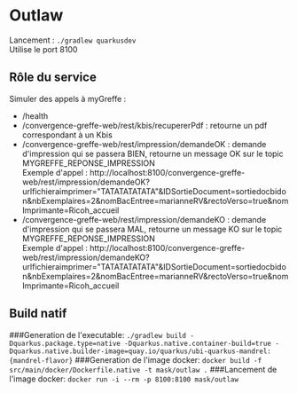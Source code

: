 # Outlaw
Lancement : `./gradlew quarkusdev` <br/>
Utilise le port 8100

## Rôle du service
Simuler des appels à myGreffe :
 - /health
 - /convergence-greffe-web/rest/kbis/recupererPdf : retourne un pdf correspondant à un Kbis
 - /convergence-greffe-web/rest/impression/demandeOK : demande d'impression qui se passera BIEN, retourne un message OK sur le topic MYGREFFE_REPONSE_IMPRESSION <br>
Exemple d'appel : http://localhost:8100/convergence-greffe-web/rest/impression/demandeOK?urlfichieraimprimer="TATATATATATA"&IDSortieDocument=sortiedocbidon&nbExemplaires=2&nomBacEntree=marianneRV&rectoVerso=true&nomImprimante=Ricoh_accueil
  - /convergence-greffe-web/rest/impression/demandeKO : demande d'impression qui se passera MAL, retourne un message KO sur le topic MYGREFFE_REPONSE_IMPRESSION<br>
Exemple d'appel : http://localhost:8100/convergence-greffe-web/rest/impression/demandeKO?urlfichieraimprimer="TATATATATATA"&IDSortieDocument=sortiedocbidon&nbExemplaires=2&nomBacEntree=marianneRV&rectoVerso=true&nomImprimante=Ricoh_accueil 
 
## Build natif
###Generation de l'executable:
`./gradlew build -Dquarkus.package.type=native -Dquarkus.native.container-build=true -Dquarkus.native.builder-image=quay.io/quarkus/ubi-quarkus-mandrel:{mandrel-flavor}`
###Generation de l'image docker:
`docker build -f src/main/docker/Dockerfile.native -t mask/outlaw .`
###Lancement de l'image docker:
`docker run -i --rm -p 8100:8100 mask/outlaw`